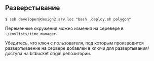 ## Разверстывание

    $ ssh developer@design2.srv.loc "bash .deploy.sh polygon"

Переменные окружения можно измения на серевере в `~/envlists/time_manager`.

Убедитесь, что ключ с пользователя, под которым производится развертываение на сервере добавлен в ключи для развертывания/доступа на bitbucket origin репозитории.
